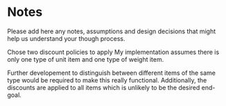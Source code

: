 # Notes

Please add here any notes, assumptions and design decisions that might help us understand your though process.

Chose two discount policies to apply
My implementation assumes there is only one type of unit item and one type of weight item.

Further developement to distinguish between different items of the same type would be required to make this really
functional.
Additionally, the discounts are applied to all items which is unlikely to be the desired end-goal.
